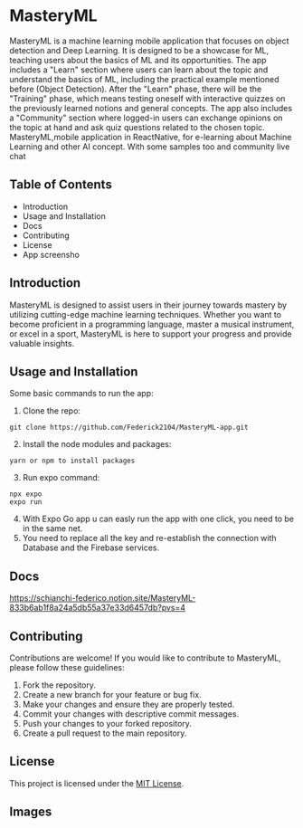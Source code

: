 
# MasteryML

MasteryML is a machine learning mobile application that focuses on object detection and Deep Learning. It is designed to be a showcase for ML, teaching users about the basics of ML and its opportunities. The app includes a "Learn" section where users can learn about the topic and understand the basics of ML, including the practical example mentioned before (Object Detection). After the "Learn" phase, there will be the "Training" phase, which means testing oneself with interactive quizzes on the previously learned notions and general concepts. The app also includes a "Community" section where logged-in users can exchange opinions on the topic at hand and ask quiz questions related to the chosen topic.
MasteryML,mobile application in ReactNative, for e-learning about Machine Learning and other AI concept. With some samples too and community live chat

## Table of Contents

- Introduction
- Usage and Installation
- Docs
- Contributing
- License
- App screensho

## Introduction

MasteryML is designed to assist users in their journey towards mastery by utilizing cutting-edge machine learning techniques. Whether you want to become proficient in a programming language, master a musical instrument, or excel in a sport, MasteryML is here to support your progress and provide valuable insights.

## Usage and Installation

Some basic commands to run the app:
1. Clone the repo:
```
git clone https://github.com/Federick2104/MasteryML-app.git
```
2. Install the node modules and packages:
```
yarn or npm to install packages
```
3. Run expo command:
```
npx expo
expo run
```
4. With Expo Go app u can easly run the app with one click, you need to be in the same net.
5. You need to replace all the key and re-establish the connection with Database and the Firebase services.
   
## Docs

https://schianchi-federico.notion.site/MasteryML-833b6ab1f8a24a5db55a37e33d6457db?pvs=4

## Contributing

Contributions are welcome! If you would like to contribute to MasteryML, please follow these guidelines:

1. Fork the repository.
2. Create a new branch for your feature or bug fix.
3. Make your changes and ensure they are properly tested.
4. Commit your changes with descriptive commit messages.
5. Push your changes to your forked repository.
6. Create a pull request to the main repository.
   
## License

This project is licensed under the [MIT License](LICENSE).

## Images





